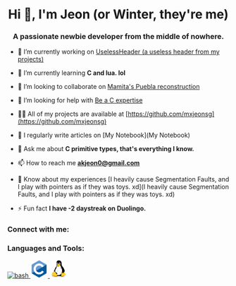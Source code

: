 <h1 align="center">Hi 👋, I'm Jeon (or Winter, they're me)</h1>
<h3 align="center">A passionate newbie developer from the middle of nowhere.</h3>

- 🔭 I’m currently working on [UselessHeader (a useless header from my projects)](https://github.com/mxjeonsg/uselesslib)

- 🌱 I’m currently learning **C and lua. lol**

- 👯 I’m looking to collaborate on [Mamita's Puebla reconstruction](<none>)

- 🤝 I’m looking for help with [Be a C expertise](<no>)

- 👨‍💻 All of my projects are available at [https://github.com/mxjeonsg](https://github.com/mxjeonsg)

- 📝 I regularly write articles on [My Notebook](My Notebook)

- 💬 Ask me about **C primitive types, that's everything I know.**

- 📫 How to reach me **akjeon0@gmail.com**

- 📄 Know about my experiences [I heavily cause Segmentation Faults, and I play with pointers as if they was toys. xd](I heavily cause Segmentation Faults, and I play with pointers as if they was toys. xd)

- ⚡ Fun fact **I have -2 daystreak on Duolingo.**

<h3 align="left">Connect with me:</h3>
<p align="left">
</p>

<h3 align="left">Languages and Tools:</h3>
<p align="left"> <a href="https://www.gnu.org/software/bash/" target="_blank" rel="noreferrer"> <img src="https://www.vectorlogo.zone/logos/gnu_bash/gnu_bash-icon.svg" alt="bash" width="40" height="40"/> </a> <a href="https://www.cprogramming.com/" target="_blank" rel="noreferrer"> <img src="https://raw.githubusercontent.com/devicons/devicon/master/icons/c/c-original.svg" alt="c" width="40" height="40"/> </a> <a href="https://www.linux.org/" target="_blank" rel="noreferrer"> <img src="https://raw.githubusercontent.com/devicons/devicon/master/icons/linux/linux-original.svg" alt="linux" width="40" height="40"/> </a> </p>

<!---
jeonjsj/jeonjsj is a ✨ special ✨ repository because its `README.md` (this file) appears on your GitHub profile.
You can click the Preview link to take a look at your changes.
---!>
